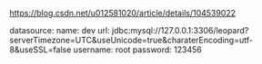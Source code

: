   https://blog.csdn.net/u012581020/article/details/104539022
  
  
  datasource:
    name: dev
    url: jdbc:mysql://127.0.0.1:3306/leopard?serverTimezone=UTC&useUnicode=true&charaterEncoding=utf-8&useSSL=false
    username: root
    password: 123456
